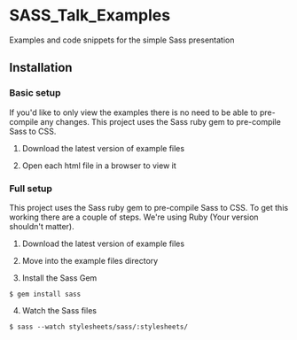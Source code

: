 SASS_Talk_Examples
==================

Examples and code snippets for the simple Sass presentation

## Installation

### Basic setup

If you'd like to only view the examples there is no need to be able to pre-compile any changes. This project uses the Sass ruby gem to pre-compile Sass to CSS.

1. Download the latest version of example files

2. Open each html file in a browser to view it


### Full setup

This project uses the Sass ruby gem to pre-compile Sass to CSS. To get this working there are a couple of steps. We're using Ruby (Your version shouldn't matter).

1. Download the latest version of example files

2. Move into the example files directory

3. Install the Sass Gem
```
$ gem install sass
```
4. Watch the Sass files
```
$ sass --watch stylesheets/sass/:stylesheets/


